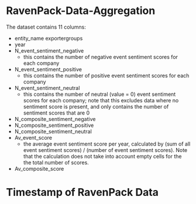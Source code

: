 # RavenPack-Data-Aggregation
The dataset contains 11 columns: 
- entity_name	exportergroups
- year
- N_event_sentiment_negative
    - this contains the number of negative event sentiment scores for each company
- N_event_sentiment_positive
  - this contains the number of positive event sentiment scores for each company
- N_event_sentiment_neutral
  - this contains the number of neutral (value = 0) event sentiment scores for each company; note that this excludes data where no sentiment score is present, and only contains the number of sentiment scores that are 0
- N_composite_sentiment_negative
- N_composite_sentiment_positive
- N_composite_sentiment_neutral
- Av_event_score
  - the average event sentiment score per year, calculated by (sum of all event sentiment scores) / (number of event sentiment scores). Note that the calculation does not take into account empty cells for the the total number of scores.
- Av_composite_score

# Timestamp of RavenPack Data
